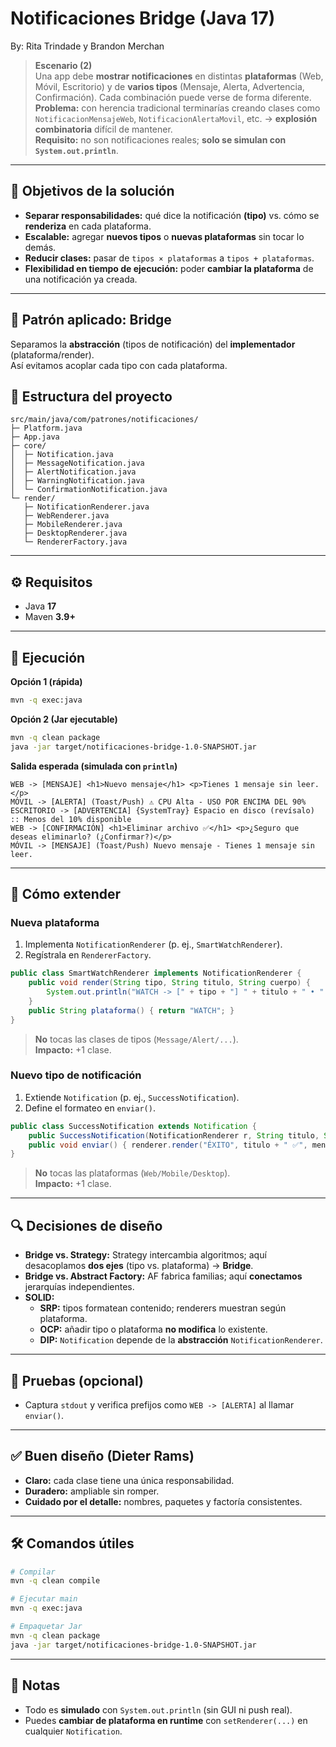 # Notificaciones Bridge (Java 17)

By: Rita Trindade y Brandon Merchan

> **Escenario (2)**  
> Una app debe **mostrar notificaciones** en distintas **plataformas** (Web, Móvil, Escritorio) y de **varios tipos** (Mensaje, Alerta, Advertencia, Confirmación). Cada combinación puede verse de forma diferente.  
> **Problema:** con herencia tradicional terminarías creando clases como `NotificacionMensajeWeb`, `NotificacionAlertaMovil`, etc. → **explosión combinatoria** difícil de mantener.  
> **Requisito:** no son notificaciones reales; **solo se simulan con `System.out.println`**.

---

## 🎯 Objetivos de la solución
- **Separar responsabilidades:** qué dice la notificación **(tipo)** vs. cómo se **renderiza** en cada plataforma.  
- **Escalable:** agregar **nuevos tipos** o **nuevas plataformas** sin tocar lo demás.  
- **Reducir clases:** pasar de `tipos × plataformas` a `tipos + plataformas`.  
- **Flexibilidad en tiempo de ejecución:** poder **cambiar la plataforma** de una notificación ya creada.

---

## 🧠 Patrón aplicado: Bridge
Separamos la **abstracción** (tipos de notificación) del **implementador** (plataforma/render).  
Así evitamos acoplar cada tipo con cada plataforma.


## 📁 Estructura del proyecto

```
src/main/java/com/patrones/notificaciones/
├─ Platform.java
├─ App.java
├─ core/
│  ├─ Notification.java
│  ├─ MessageNotification.java
│  ├─ AlertNotification.java
│  ├─ WarningNotification.java
│  └─ ConfirmationNotification.java
└─ render/
   ├─ NotificationRenderer.java
   ├─ WebRenderer.java
   ├─ MobileRenderer.java
   ├─ DesktopRenderer.java
   └─ RendererFactory.java
```

---

## ⚙️ Requisitos
- Java **17**
- Maven **3.9+**

---

## 🚀 Ejecución

**Opción 1 (rápida)**  
```bash
mvn -q exec:java
```

**Opción 2 (Jar ejecutable)**  
```bash
mvn -q clean package
java -jar target/notificaciones-bridge-1.0-SNAPSHOT.jar
```

**Salida esperada (simulada con `println`)**
```
WEB -> [MENSAJE] <h1>Nuevo mensaje</h1> <p>Tienes 1 mensaje sin leer.</p>
MÓVIL -> [ALERTA] (Toast/Push) ⚠ CPU Alta - USO POR ENCIMA DEL 90%
ESCRITORIO -> [ADVERTENCIA] {SystemTray} Espacio en disco (revísalo) :: Menos del 10% disponible
WEB -> [CONFIRMACIÓN] <h1>Eliminar archivo ✅</h1> <p>¿Seguro que deseas eliminarlo? (¿Confirmar?)</p>
MÓVIL -> [MENSAJE] (Toast/Push) Nuevo mensaje - Tienes 1 mensaje sin leer.
```

---

## 🧩 Cómo extender

### Nueva **plataforma**
1. Implementa `NotificationRenderer` (p. ej., `SmartWatchRenderer`).
2. Regístrala en `RendererFactory`.

```java
public class SmartWatchRenderer implements NotificationRenderer {
    public void render(String tipo, String titulo, String cuerpo) {
        System.out.println("WATCH -> [" + tipo + "] " + titulo + " • " + cuerpo);
    }
    public String plataforma() { return "WATCH"; }
}
```

> **No** tocas las clases de tipos (`Message/Alert/...`).  
> **Impacto:** +1 clase.

### Nuevo **tipo** de notificación
1. Extiende `Notification` (p. ej., `SuccessNotification`).
2. Define el formateo en `enviar()`.

```java
public class SuccessNotification extends Notification {
    public SuccessNotification(NotificationRenderer r, String titulo, String msg) { super(r, titulo, msg); }
    public void enviar() { renderer.render("ÉXITO", titulo + " ✅", mensaje); }
}
```

> **No** tocas las plataformas (`Web/Mobile/Desktop`).  
> **Impacto:** +1 clase.

---

## 🔍 Decisiones de diseño
- **Bridge vs. Strategy:** Strategy intercambia algoritmos; aquí desacoplamos **dos ejes** (tipo vs. plataforma) → **Bridge**.  
- **Bridge vs. Abstract Factory:** AF fabrica familias; aquí **conectamos** jerarquías independientes.  
- **SOLID:**  
  - **SRP:** tipos formatean contenido; renderers muestran según plataforma.  
  - **OCP:** añadir tipo o plataforma **no modifica** lo existente.  
  - **DIP:** `Notification` depende de la **abstracción** `NotificationRenderer`.

---

## 🧪 Pruebas (opcional)
- Captura `stdout` y verifica prefijos como `WEB -> [ALERTA]` al llamar `enviar()`.

---

## ✅ Buen diseño (Dieter Rams)
- **Claro:** cada clase tiene una única responsabilidad.  
- **Duradero:** ampliable sin romper.  
- **Cuidado por el detalle:** nombres, paquetes y factoría consistentes.

---

## 🛠️ Comandos útiles

```bash
# Compilar
mvn -q clean compile

# Ejecutar main
mvn -q exec:java

# Empaquetar Jar
mvn -q clean package
java -jar target/notificaciones-bridge-1.0-SNAPSHOT.jar
```

---

## 📌 Notas
- Todo es **simulado** con `System.out.println` (sin GUI ni push real).  
- Puedes **cambiar de plataforma en runtime** con `setRenderer(...)` en cualquier `Notification`.
